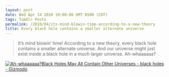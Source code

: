 ```yaml
---
layout: post
date: Wed Apr 14 2010 10:08:08 GMT-0500 (CDT)
tags: Tumblr Posts
permalink: /2010/04/its-mind-blowin-time-according-to-a-new-theory
title: Every black hole contains a smaller alternate universe
---
```


> It’s mind blowin’ time! According to a new theory, every black hole contains a smaller alternate universe. And our universe might just exist inside a black hole in a much larger universe. Ah-whaaaaaa?

[![Ah-whaaaaaa?](http://cache.gawkerassets.com/assets/images/4/2010/04/500x_black-holes.jpg)Black Holes May All Contain Other Universes - black holes - Gizmodo](http://gizmodo.com/5516963/black-holes-may-all-contain-other-universes?utm_source=feedburner&utm_medium=feed&utm_campaign=Feed%3A+gizmodo%2Ffull+%28Gizmodo%29&utm_content=Google+Reader)
